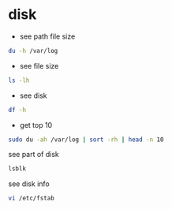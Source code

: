 # disk

* see path file size

```sh
du -h /var/log
```

* see file size

```sh
ls -lh
```

* see disk

```sh
df -h
```

* get top 10

```sh
sudo du -ah /var/log | sort -rh | head -n 10
```

see part of disk

```sh
lsblk
```

see disk info

```sh
vi /etc/fstab
```